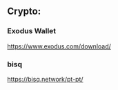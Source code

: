 ## Crypto:

### Exodus Wallet
https://www.exodus.com/download/

### bisq
https://bisq.network/pt-pt/
